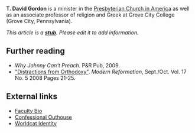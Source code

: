 **T. David Gordon** is a minister in the
[Presbyterian Church in America](Presbyterian_Church_in_America "Presbyterian Church in America")
as well as an associate professor of religion and Greek at Grove
City College (Grove City, Pennsylvania).

*This article is a **[stub](http://www.theopedia.com/Category:Theopedia_stubs "Category:Theopedia stubs")**. Please edit it to add information.*
## Further reading

-   *Why Johnny Can't Preach*. P&R Pub, 2009.
-   ["Distractions from Orthodoxy"](http://www.modernreformation.org/default.php?page=articledisplay&var1=ArtRead&var2=964&var3=main&var4=Home).
    *Modern Reformation*, Sept./Oct. Vol. 17 No. 5 2008 Pages 21-25.

## External links

-   [Faculty Bio](http://www.gordonconwell.edu/ockenga/semlink/currentstudents/_coursecontent.inc/gordon/gordon.pdf)
-   [Confessional Outhouse](http://confessionalouthouse.wordpress.com/2008/09/09/the-toilet-effect-t-david-gordon-on-distraction/)
-   [Worldcat Identity](http://www.worldcat.org/identities/np-gordon,%20t%20david)



